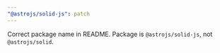 ```yaml
---
"@astrojs/solid-js": patch
---
```


Correct package name in README. Package is `@astrojs/solid-js`, not `@astrojs/solid`.

